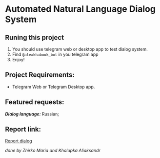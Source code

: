 # Automated Natural Language Dialog System

## Runing this project

1. You should use telegram web or desktop app to test dialog system.
2. Find `@alexkhabook_bot` in you telegram app
3. Enjoy!

## Project Requirements:

* Telegram Web or Telegram Desktop app.

## Featured requests:
_**Dialog language:**_
 Russian;

## Report link:

[Report dialog](https://docs.google.com/document/d/1HPKYCNXT_DlQAnqnPxtuiBjGhu5oD9sNF-u34Zy7F4U/edit?usp=sharing)

_done by Zhirko Maria and Khalupka Aliaksandr_
